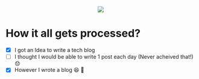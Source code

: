 <h1 align="center">
  <a href="https://git.io/typing-svg">
    <img src="https://readme-typing-svg.herokuapp.com?color=%2340A597&size=40&width=750&lines=Welcome+to+the+official+repository+of+Tech-Rituals;Visit+the+blog+on+www.tech-rituals.cf;Show+your+support+by+HEARTING!+the+repo">
  </a>
</h1>

# How it all gets processed?

- [x] I got an Idea to write a tech blog
- [ ] I thought I would be able to write 1 post each day (Never acheived that!) :disappointed:
- [x] However I wrote a blog :laughing: :tada:
